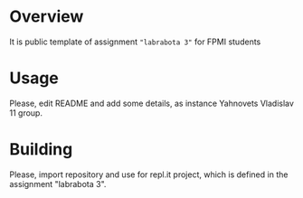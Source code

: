 # Overview

It is public template of assignment `"labrabota 3"` for FPMI students

# Usage

Please, edit README and add some details, as instance Yahnovets Vladislav 11 group.

# Building

Please, import repository and use for repl.it project, which is defined in the assignment "labrabota 3".
